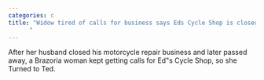 ```yaml
---
categories: c
title: "Widow tired of calls for business says Eds Cycle Shop is closed
      "
---
```

After her husband closed his motorcycle repair business and later passed away, a Brazoria woman kept getting calls for Ed"s Cycle Shop, so she Turned to Ted.
      